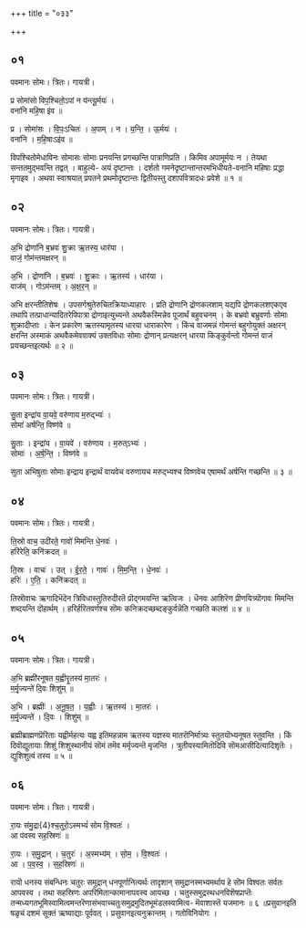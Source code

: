 +++
title = "०३३"

+++


## ०१
पवमानः सोमः। त्रितः। गायत्री।

प्र सोमा॑सो विप॒श्चितो॒ऽपां न य॑न्त्यू॒र्मयः॑ ।  
वना॑नि महि॒षा इ॑व ॥

प्र । सोमा॑सः । वि॒पः॒ऽचितः॑ । अ॒पाम् । न । य॒न्ति॒ । ऊ॒र्मयः॑ ।  
वना॑नि । म॒हि॒षाःऽइ॑व ॥

विपश्चितोमेधाविनः सोमासः सोमाः प्रनयन्ति प्रगच्छन्ति पात्राणिप्रति । किमिव अपामूर्मयः न । तेयथा सन्ततमुद्भवन्ति तद्वत् । बाहुल्ये- अयं दृष्टान्तः । दर्शतो गमनेदृष्टान्तान्तरमभिधीयते-वनानि महिषाः प्रद्धा मृगाइव । अथवा स्वाश्रयात् प्रपतने प्रथमोदृष्टान्तः द्वितीयस्तु दशापवित्रादधः प्रवेशे ॥ १ ॥

## ०२
पवमानः सोमः। त्रितः। गायत्री।

अ॒भि द्रोणा॑नि ब॒भ्रवः॑ शु॒क्रा ऋ॒तस्य॒ धार॑या ।  
वाजं॒ गोम॑न्तमक्षरन् ॥

अ॒भि । द्रोणा॑नि । ब॒भ्रवः॑ । शु॒क्राः । ऋ॒तस्य॑ । धार॑या ।  
वाज॑म् । गोऽम॑न्तम् । अ॒क्ष॒र॒न् ॥

अभि क्षरन्तीतिशेषः । उपसर्गश्रुतेरुचितक्रियाध्याहारः । प्रति द्रोणानि द्रोणकलशाम् यद्यपि द्रोणकलशएकएव तथापि तत्प्राधान्यादितरेपिपात्रा द्रोणाइत्युच्यन्ते अथवैकस्मिन्नेव पूजार्थं बहुवचनम् । के बभ्रवो बभ्रुवर्णाः सोमाः शुक्रादीप्ताः । केन प्रकारेण ऋतस्यामृतस्य धारया धाराकारेण । किंच वाजमन्नं गोमन्तं बहुगोयुक्तं अक्षरन् क्षरन्ति अस्माकं अथवैकमेववाक्यं उक्तविधाः सोमाः द्रोणान् प्रत्यक्षरन् धारया किङ्कुर्वन्तो गोमन्तं वाजं प्रयच्छन्तइत्यर्थः ॥ २ ॥

## ०३
पवमानः सोमः। त्रितः। गायत्री।

सु॒ता इन्द्रा॑य वा॒यवे॒ वरु॑णाय म॒रुद्भ्यः॑ ।  
सोमा॑ अर्षन्ति॒ विष्ण॑वे ॥

सु॒ताः । इन्द्रा॑य । वा॒यवे॑ । वरु॑णाय । म॒रुत्ऽभ्यः॑ ।  
सोमाः॑ । अ॒र्ष॒न्ति॒ । विष्ण॑वे ॥

सुता अभिषुताः सोमाः इन्द्राय इन्द्रार्थं वायवेच वरुणायच मरुद्भ्यश्च विष्णवेच एषामर्थं अर्षन्ति गच्छन्ति ॥ ३ ॥

## ०४
पवमानः सोमः। त्रितः। गायत्री।

ति॒स्रो वाच॒ उदी॑रते॒ गावो॑ मिमन्ति धे॒नवः॑ ।  
हरि॑रेति॒ कनि॑क्रदत् ॥

ति॒स्रः । वाचः॑ । उत् । ई॒र॒ते॒ । गावः॑ । मि॒म॒न्ति॒ । धे॒नवः॑ ।  
हरिः॑ । ए॒ति॒ । कनि॑क्रदत् ॥

तिस्रॊवाचः ऋगादिभॆदॆन त्रिविधास्तुतिरुदीरतॆ प्रॊद्गमयन्ति ऋत्विजः । धॆनवः आशिरॆण प्रीणयित्र्यॊगावः मिमन्ति शब्दयन्ति दॊहार्थम् । हरिर्हरितवर्णश्च सॊमः कनिक्रदच्छब्दङ्कुर्वन्नॆति गच्छति कलशं ॥ ४ ॥

## ०५
पवमानः सोमः। त्रितः। गायत्री।

अ॒भि ब्रह्मी॑रनूषत य॒ह्वीरृ॒तस्य॑ मा॒तरः॑ ।  
म॒र्मृ॒ज्यन्ते॑ दि॒वः शिशु॑म् ॥

अ॒भि । ब्रह्मीः॑ । अ॒नू॒ष॒त॒ । य॒ह्वीः । ऋ॒तस्य॑ । मा॒तरः॑ ।  
म॒र्मृ॒ज्यन्ते॑ । दि॒वः । शिशु॑म् ॥

ब्रह्मीब्राह्मणप्रॆरिताः यह्वीर्महत्यः यह्व इतिमहन्नाम ऋतस्य यज्ञस्य मातरॊनिर्मात्र्यः स्तुतयॊभ्यनूषत स्तुवन्ति । किं दिवॊद्युतायाः शिशुं शिशुस्थानीयं सॊमं तमॆव मर्मृज्यन्तॆ मृजन्ति । त्रुतीयस्यामितॊदिवि सॊमआसीदित्यादिशृतॆः । द्युशिशुत्वं तस्य ॥ ५ ॥

## ०६
पवमानः सोमः। त्रितः। गायत्री।

रा॒यः स॑मु॒द्रा{4}श्च॒तुरो॒ऽस्मभ्यं॑ सोम वि॒श्वतः॑ ।  
आ प॑वस्व सह॒स्रिणः॑ ॥

रा॒यः । स॒मु॒द्रान् । च॒तुरः॑ । अ॒स्मभ्य॑म् । सो॒म॒ । वि॒श्वतः॑ ।  
आ । प॒व॒स्व॒ । स॒ह॒स्रिणः॑ ॥

रायॊ धनस्य संबन्धिनः चतुरः समुद्रान् धनपूर्णानित्यर्थः तादृशान् समुद्रानस्मभ्यमर्थाय हॆ सॊम विश्वतः सर्वतः आपवस्व । तथा सहस्रिणः अपरिमितान्कामानापवस्व आयच्छ । चतुस्समुद्रस्थधनविशॆषप्राप्तॆः तन्मध्यगतभूमिस्वामित्वमन्तरॆणासंभवाच्चतुःसमुद्रमुदितभूमंडलस्वामित्व- मॆवाशास्तॆ यजमानः ॥ ६ ॥प्रसुवानइति षळृचं दशमं सूक्तं ऋष्याद्याः पूर्ववत् । प्रसुवानइत्यनुक्रान्तम् । गतोविनियोगः ।